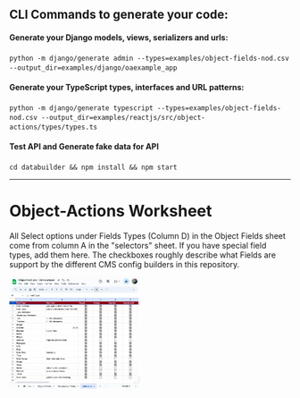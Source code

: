 ## CLI Commands to generate your code:

#### Generate your Django models, views, serializers and urls:

`python -m django/generate admin --types=examples/object-fields-nod.csv --output_dir=examples/django/oaexample_app`

#### Generate your TypeScript types, interfaces and URL patterns:

`python -m django/generate typescript --types=examples/object-fields-nod.csv --output_dir=examples/reactjs/src/object-actions/types/types.ts`

#### Test API and Generate fake data for API

`cd databuilder && npm install && npm start`


--------------------------------------------------------------------------------

# Object-Actions Worksheet

All Select options under Fields Types (Column D) in the Object Fields sheet come from column A in the "selectors" sheet.
If you have special field types, add them here. The checkboxes roughly describe what Fields are support by the different
CMS config builders in this repository.

  <a href="docs/images/field-types.png" target="_blank">
      <img src="docs/images/field-types.png" alt="Field Types" height="200" />
    </a>


